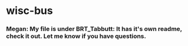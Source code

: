# wisc-bus

### Megan: My file is under BRT_Tabbutt: It has it's own readme, check it out. Let me know if you have questions. 
